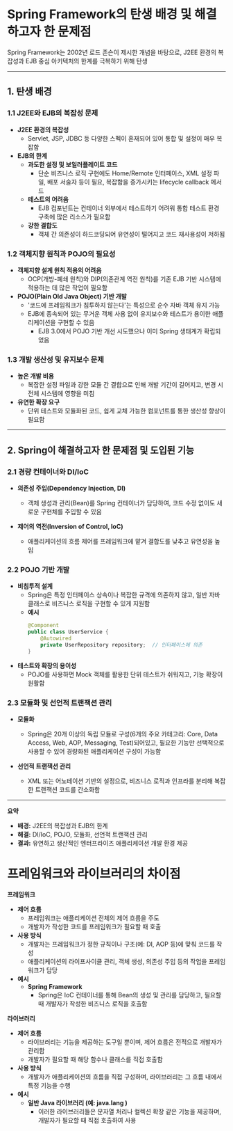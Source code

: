 # Spring Framework의 탄생 배경 및 해결하고자 한 문제점

Spring Framework는 2002년 로드 존슨이 제시한 개념을 바탕으로, J2EE 환경의 복잡성과 EJB 중심 아키텍처의 한계를 극복하기 위해 탄생

---

## 1. 탄생 배경

### 1.1 J2EE와 EJB의 복잡성 문제
- **J2EE 환경의 복잡성**  
  - Servlet, JSP, JDBC 등 다양한 스펙이 혼재되어 있어 통합 및 설정이 매우 복잡함
- **EJB의 한계**  
  - **과도한 설정 및 보일러플레이트 코드**  
    - 단순 비즈니스 로직 구현에도 Home/Remote 인터페이스, XML 설정 파일, 배포 서술자 등이 필요, 복잡함을 증가시키는 lifecycle callback 메서드
  - **테스트의 어려움**  
    - EJB 컴포넌트는 컨테이너 외부에서 테스트하기 어려워 통합 테스트 환경 구축에 많은 리소스가 필요함
  - **강한 결합도**  
    - 객체 간 의존성이 하드코딩되어 유연성이 떨어지고 코드 재사용성이 저하됨

### 1.2 객체지향 원칙과 POJO의 필요성
- **객체지향 설계 원칙 적용의 어려움**  
  - OCP(개방-폐쇄 원칙)와 DIP(의존관계 역전 원칙)를 기존 EJB 기반 시스템에 적용하는 데 많은 작업이 필요함
- **POJO(Plain Old Java Object) 기반 개발**  
  - '코드에 프레임워크가 침투하지 않는다'는 특성으로 순수 자바 객체 유지 가능
  - EJB에 종속되어 있는 무거운 객체 사용 없이 유지보수와 테스트가 용이한 애플리케이션을 구현할 수 있음
    - EJB 3.0에서 POJO 기반 개선 시도했으나 이미 Spring 생태계가 확립되었음

### 1.3 개발 생산성 및 유지보수 문제
- **높은 개발 비용**  
  - 복잡한 설정 파일과 강한 모듈 간 결합으로 인해 개발 기간이 길어지고, 변경 시 전체 시스템에 영향을 미침
- **유연한 확장 요구**  
  - 단위 테스트와 모듈화된 코드, 쉽게 교체 가능한 컴포넌트를 통한 생산성 향상이 필요함

---

## 2. Spring이 해결하고자 한 문제점 및 도입된 기능

### 2.1 경량 컨테이너와 DI/IoC
- **의존성 주입(Dependency Injection, DI)**  
  - 객체 생성과 관리(Bean)를 Spring 컨테이너가 담당하여, 코드 수정 없이도 새로운 구현체를 주입할 수 있음

- **제어의 역전(Inversion of Control, IoC)**  
  - 애플리케이션의 흐름 제어를 프레임워크에 맡겨 결합도를 낮추고 유연성을 높임

### 2.2 POJO 기반 개발
- **비침투적 설계**  
  - Spring은 특정 인터페이스 상속이나 복잡한 규격에 의존하지 않고, 일반 자바 클래스로 비즈니스 로직을 구현할 수 있게 지원함
  - **예시**
    ```java
    @Component
    public class UserService {
        @Autowired
        private UserRepository repository;  // 인터페이스에 의존
    }
    ```
- **테스트와 확장의 용이성**  
  - POJO를 사용하면 Mock 객체를 활용한 단위 테스트가 쉬워지고, 기능 확장이 원활함

### 2.3 모듈화 및 선언적 트랜잭션 관리
- **모듈화**  
  - Spring은 20개 이상의 독립 모듈로 구성(6개의 주요 카테고리: Core, Data Access, Web, AOP, Messaging, Test)되어있고, 필요한 기능만 선택적으로 사용할 수 있어 경량화된 애플리케이션 구성이 가능함

- **선언적 트랜잭션 관리**  
  - XML 또는 어노테이션 기반의 설정으로, 비즈니스 로직과 인프라를 분리해 복잡한 트랜잭션 코드를 간소화함

---
**요약**  
- **배경:** J2EE의 복잡성과 EJB의 한계  
- **해결:** DI/IoC, POJO, 모듈화, 선언적 트랜잭션 관리  
- **결과:** 유연하고 생산적인 엔터프라이즈 애플리케이션 개발 환경 제공


# 프레임워크와 라이브러리의 차이점

**프레임워크**  
- **제어 흐름**  
  - 프레임워크는 애플리케이션 전체의 제어 흐름을 주도  
  - 개발자가 작성한 코드를 프레임워크가 필요할 때 호출
- **사용 방식**  
  - 개발자는 프레임워크가 정한 규칙이나 구조(예: DI, AOP 등)에 맞춰 코드를 작성
  - 애플리케이션의 라이프사이클 관리, 객체 생성, 의존성 주입 등의 작업을 프레임워크가 담당
- **예시**  
  - **Spring Framework**  
    - Spring은 IoC 컨테이너를 통해 Bean의 생성 및 관리를 담당하고, 필요할 때 개발자가 작성한 비즈니스 로직을 호출함

**라이브러리**  
- **제어 흐름**  
  - 라이브러리는 기능을 제공하는 도구일 뿐이며, 제어 흐름은 전적으로 개발자가 관리함
  - 개발자가 필요할 때 해당 함수나 클래스를 직접 호출함
- **사용 방식**  
  - 개발자가 애플리케이션의 흐름을 직접 구성하며, 라이브러리는 그 흐름 내에서 특정 기능을 수행
- **예시**  
  - **일반 Java 라이브러리 (예: java.lang )**  
    - 이러한 라이브러리들은 문자열 처리나 컬렉션 확장 같은 기능을 제공하며, 개발자가 필요할 때 직접 호출하여 사용


